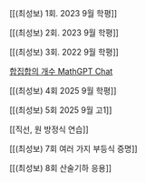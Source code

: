 
[[(최성보) 1회. 2023 9월 학평]]


[[(최성보) 2회. 2023 9월 학평]]


[[(최성보) 3회. 2022 9월 학평]]


[합집합의 개수 MathGPT Chat](https://math-gpt.org/chat/833e3732-71d9-41dd-86b8-75be10f785df)


[[(최성보) 4회 2025 9월 학평]]


[[(최성보) 5회 2025 9월 고1]]


[[직선, 원 방정식 연습]]


[[(최성보) 7회 여러 가지 부등식 증명]]


[[(최성보) 8회 산술기하 응용]]